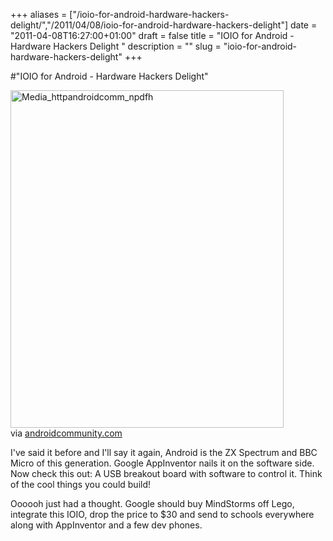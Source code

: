 +++
aliases = ["/ioio-for-android-hardware-hackers-delight/","/2011/04/08/ioio-for-android-hardware-hackers-delight"]
date = "2011-04-08T16:27:00+01:00"
draft = false
title = "IOIO for Android - Hardware Hackers Delight "
description = ""
slug = "ioio-for-android-hardware-hackers-delight"
+++

#"IOIO for Android - Hardware Hackers Delight"


 <div class="posterous_bookmarklet_entry">
 <div class='p_embed p_image_embed'>
<img alt="Media_httpandroidcomm_npdfh" height="540" src="http://getfile1.posterous.com/getfile/files.posterous.com/conoroneill/ncGolycGdbleAzhpxpEJDxFtsyIDHdjeecswidicGuoEnnhFIplssgpEnwus/media_httpandroidcomm_npDFH.jpg.scaled500.jpg" width="437" />
</div>
<div class="posterous_quote_citation">via <a href="http://androidcommunity.com/ioio-for-android-detailed-project-samples-from-usb-breakout-board-video-20110408/">androidcommunity.com</a></div>
 <p>I've said it before and I'll say it again, Android is the ZX Spectrum and BBC Micro of this generation. Google AppInventor nails it on the software side. Now check this out: A USB breakout board with software to control it. Think of the cool things you could build!
</p><p>Oooooh just had a thought. Google should buy MindStorms off Lego, integrate this IOIO, drop the price to $30 and send to schools everywhere along with AppInventor and a few dev phones.</p></div>
 
